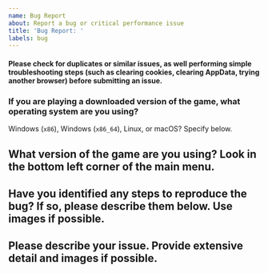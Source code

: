 ```yaml
---
name: Bug Report
about: Report a bug or critical performance issue
title: 'Bug Report: '
labels: bug
---
```

#### Please check for duplicates or similar issues, as well performing simple troubleshooting steps (such as clearing cookies, clearing AppData, trying another browser) before submitting an issue.

### If you are playing a downloaded version of the game, what operating system are you using?
Windows (`x86`), Windows (`x86_64`), Linux, or macOS? Specify below.

## What version of the game are you using? Look in the bottom left corner of the main menu.

## Have you identified any steps to reproduce the bug? If so, please describe them below. Use images if possible.

## Please describe your issue. Provide extensive detail and images if possible.
